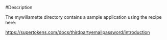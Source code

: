 #Description

The mywillamette directory contains a sample application using the recipe here:

https://supertokens.com/docs/thirdpartyemailpassword/introduction

